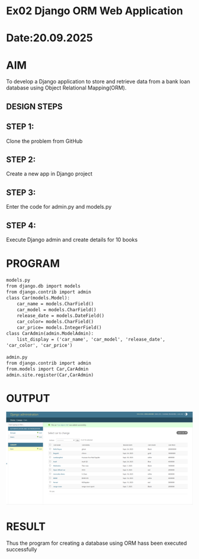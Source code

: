 # Ex02 Django ORM Web Application
# Date:20.09.2025
# AIM
To develop a Django application to store and retrieve data from a bank loan database using Object Relational Mapping(ORM).


## DESIGN STEPS
## STEP 1:
Clone the problem from GitHub

## STEP 2:
Create a new app in Django project

## STEP 3:
Enter the code for admin.py and models.py

## STEP 4:
Execute Django admin and create details for 10 books

# PROGRAM
```
models.py
from django.db import models
from django.contrib import admin
class Car(models.Model):
    car_name = models.CharField()
    car_model = models.CharField()
    release_date = models.DateField()
    car_color= models.CharField()
    car_price= models.IntegerField()
class CarAdmin(admin.ModelAdmin):
    list_display = ('car_name', 'car_model', 'release_date', 'car_color', 'car_price')

admin.py
from django.contrib import admin
from.models import Car,CarAdmin
admin.site.register(Car,CarAdmin)
```
# OUTPUT
![alt text](<Screenshot 2025-09-19 231800.png>)

# RESULT
Thus the program for creating a database using ORM hass been executed successfully
